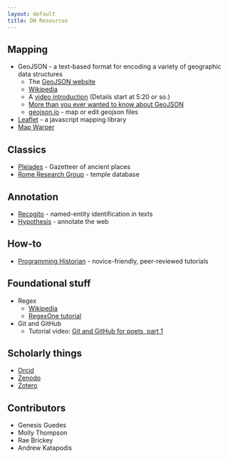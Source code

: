```yaml
---
layout: default
title: DH Resources
---
```


## Mapping

- GeoJSON - a text-based format for encoding a variety of geographic data structures
    - The [GeoJSON website](http://geojson.org/)
    - [Wikipedia](https://en.wikipedia.org/wiki/GeoJSON)
    - A [video introduction](https://www.youtube.com/watch?v=8RPfrhzRw2s) (Details start at 5:20 or so.)
   - [More than you ever wanted to know about GeoJSON](https://macwright.org/2015/03/23/geojson-second-bite.html)
    - [geojson.io](http://geojson.io/) - map or edit geojson files
- [Leaflet](https://leafletjs.com/) - a javascript mapping library
- [Map Warper](https://mapwarper.net/)

## Classics

- [Pleiades](http://pleiades.stoa.org) - Gazetteer of ancient places
- [Rome Research Group](http://romeresearchgroup.org/database-of-temples/) - temple database

## Annotation

- [Recogito](https://recogito.pelagios.org) - named-entity identification in texts
- [Hypothesis](https://hypothes.is) - annotate the web

## How-to

- [Programming Historian](http://programminghistorian.org/) - novice-friendly, peer-reviewed tutorials

## Foundational stuff

- Regex
    - [Wikipedia](https://en.wikipedia.org/wiki/Regular_expression)
    - [RegexOne tutorial](https://www.regexone.com/)
- Git and GitHub
    - Tutorial video: [Git and GitHub for poets, part 1](https://www.youtube.com/watch?v=BCQHnlnPusY)

## Scholarly things

- [Orcid](https://orcid.org/)
- [Zenodo](https://zenodo.org/)
- [Zotero](https://zotero.org/)

## Contributors

- Genesis Guedes
- Molly Thompson
- Rae Brickey
- Andrew Katapodis 
